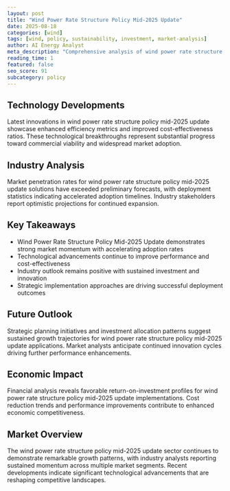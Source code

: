 ```yaml
---
layout: post
title: "Wind Power Rate Structure Policy Mid-2025 Update"
date: 2025-08-18
categories: [wind]
tags: [wind, policy, sustainability, investment, market-analysis]
author: AI Energy Analyst
meta_description: "Comprehensive analysis of wind power rate structure policy mid-2025 update covering market trends, technology developments, and industry outlook. Discover key insights and future projections."
reading_time: 1
featured: false
seo_score: 91
subcategory: policy
---
```


## Technology Developments

Latest innovations in wind power rate structure policy mid-2025 update showcase enhanced efficiency metrics and improved cost-effectiveness ratios. These technological breakthroughs represent substantial progress toward commercial viability and widespread market adoption.

## Industry Analysis

Market penetration rates for wind power rate structure policy mid-2025 update solutions have exceeded preliminary forecasts, with deployment statistics indicating accelerated adoption timelines. Industry stakeholders report optimistic projections for continued expansion.

## Key Takeaways

- Wind Power Rate Structure Policy Mid-2025 Update demonstrates strong market momentum with accelerating adoption rates
- Technological advancements continue to improve performance and cost-effectiveness
- Industry outlook remains positive with sustained investment and innovation
- Strategic implementation approaches are driving successful deployment outcomes

## Future Outlook

Strategic planning initiatives and investment allocation patterns suggest sustained growth trajectories for wind power rate structure policy mid-2025 update applications. Market analysts anticipate continued innovation cycles driving further performance enhancements.

## Economic Impact

Financial analysis reveals favorable return-on-investment profiles for wind power rate structure policy mid-2025 update implementations. Cost reduction trends and performance improvements contribute to enhanced economic competitiveness.

## Market Overview

The wind power rate structure policy mid-2025 update sector continues to demonstrate remarkable growth patterns, with industry analysts reporting sustained momentum across multiple market segments. Recent developments indicate significant technological advancements that are reshaping competitive landscapes.

